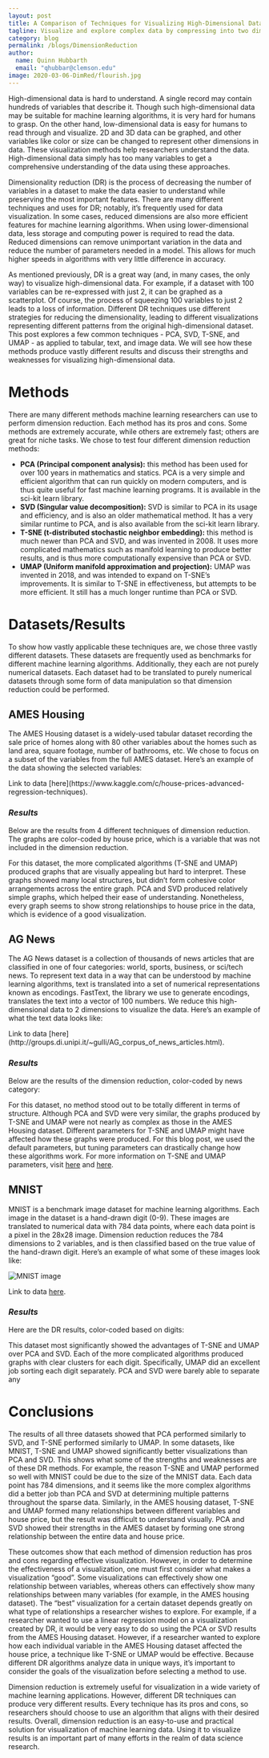 ```yaml
---
layout: post
title: A Comparison of Techniques for Visualizing High-Dimensional Data
tagline: Visualize and explore complex data by compressing into two dimensions.
category: blog
permalink: /blogs/DimensionReduction
author:
  name: Quinn Hubbarth
  email: "qhubbar@clemson.edu"
image: 2020-03-06-DimRed/flourish.jpg
---
```



High-dimensional data is hard to understand. A single record may contain hundreds of variables that describe it.  Though such high-dimensional data may be suitable for machine learning algorithms, it is very hard for humans to grasp. On the other hand, low-dimensional data is easy for humans to read through and visualize. 2D and 3D data can be graphed, and other variables like color or size can be changed to represent other dimensions in data. These visualization methods help researchers understand the data. High-dimensional data simply has too many variables to get a comprehensive understanding of the data using these approaches.

Dimensionality reduction (DR) is the process of decreasing the number of variables in a dataset to make the data easier to understand while preserving the most important features. There are many different techniques and uses for DR; notably, it’s frequently used for data visualization. In some cases, reduced dimensions are also more efficient features for machine learning algorithms. When using lower-dimensional data, less storage and computing power is required to read the data. Reduced dimensions can remove unimportant variation in the data and reduce the number of parameters needed in a model. This allows for much higher speeds in algorithms with very little difference in accuracy.

As mentioned previously, DR is a great way (and, in many cases, the only way) to visualize high-dimensional data. For example, if a dataset with 100 variables can be re-expressed with just 2, it can be graphed as a scatterplot. Of course, the process of squeezing 100 variables to just 2 leads to a loss of information. Different DR techniques use different strategies for reducing the dimensionality, leading to different visualizations representing different patterns from the original high-dimensional dataset.  This post explores a few common techniques - PCA, SVD, T-SNE, and UMAP - as applied to tabular, text, and image data. We will see how these methods produce vastly different results and discuss their strengths and weaknesses for visualizing high-dimensional data. 

# **Methods**

There are many different methods machine learning researchers can use to perform dimension reduction. Each method has its pros and cons. Some methods are extremely accurate, while others are extremely fast; others are great for niche tasks. We chose to test four different dimension reduction methods:

 * **PCA (Principal component analysis):** this method has been used for over 100 years in mathematics and statics. PCA is a very simple and efficient algorithm that can run quickly on modern computers, and is thus quite useful for fast machine learning programs. It is available in the sci-kit learn library.
 * **SVD (Singular value decomposition):** SVD is similar to PCA in its usage and efficiency, and is also an older mathematical method. It has a very similar runtime to PCA, and is also available from the sci-kit learn library.
 * **T-SNE (t-distributed stochastic neighbor embedding):** this method is much newer than PCA and SVD, and was invented in 2008. It uses more complicated mathematics such as manifold learning to produce better results, and is thus more computationally expensive than PCA or SVD.
 * **UMAP (Uniform manifold approximation and projection):** UMAP was invented in 2018, and was intended to expand on T-SNE’s improvements. It is similar to T-SNE in effectiveness, but attempts to be more efficient. It still has a much longer runtime than PCA or SVD.



# **Datasets/Results**

To show how vastly applicable these techniques are, we chose three vastly different datasets. These datasets are frequently used as benchmarks for different machine learning algorithms. Additionally, they each are not purely numerical datasets. Each dataset had to be translated to purely numerical datasets through some form of data manipulation so that dimension reduction could be performed.

## AMES Housing
The AMES Housing dataset is a widely-used tabular dataset recording the sale price of homes along with 80 other variables about the homes such as land area, square footage, number of bathrooms, etc. We chose to focus on a subset of the variables from the full AMES dataset. Here’s an example of the data showing the selected variables:
<div class="flourish-embed flourish-table" data-src="visualisation/1883781" data-url="https://flo.uri.sh/visualisation/1883781/embed"><script src="https://public.flourish.studio/resources/embed.js"></script></div>
Link to data [here](https://www.kaggle.com/c/house-prices-advanced-regression-techniques).
 
### *Results*
Below are the results from 4 different techniques of dimension reduction. The graphs are color-coded by house price, which is a variable that was not included in the dimension reduction.
<div class="flourish-embed" data-src="story/214065" data-url="https://public.flourish.studio/story/214065/embed"><script src="https://public.flourish.studio/resources/embed.js"></script></div>

For this dataset, the more complicated algorithms (T-SNE and UMAP) produced graphs that are visually appealing but hard to interpret. These graphs showed many local structures, but didn’t form cohesive color arrangements across the entire graph. PCA and SVD produced relatively simple graphs, which helped their ease of understanding. Nonetheless, every graph seems to show strong relationships to house price in the data, which is evidence of a good visualization.

## AG News
The AG News dataset is a collection of thousands of news articles that are classified in one of four categories: world, sports, business, or sci/tech news. To represent text data in a way that can be understood by machine learning algorithms, text is translated into a set of numerical representations known as encodings. FastText, the library we use to generate encodings, translates the text into a vector of 100 numbers. We reduce this high-dimensional data to 2 dimensions to visualize the data. Here’s an example of what the text data looks like:
<div class="flourish-embed flourish-table" data-src="visualisation/1884099" data-url="https://flo.uri.sh/visualisation/1884099/embed"><script src="https://public.flourish.studio/resources/embed.js"></script></div>
Link to data [here](http://groups.di.unipi.it/~gulli/AG_corpus_of_news_articles.html).

### *Results*
Below are the results of the dimension reduction, color-coded by news category:
<div class="flourish-embed" data-src="story/214976" data-url="https://public.flourish.studio/story/214976/embed"><script src="https://public.flourish.studio/resources/embed.js"></script></div>

For this dataset, no method stood out to be totally different in terms of structure. Although PCA and SVD were very similar, the graphs produced by T-SNE and UMAP were not nearly as complex as those in the AMES Housing dataset. Different parameters for T-SNE and UMAP might have affected how these graphs were produced. For this blog post, we used the default parameters, but tuning parameters can drastically change how these algorithms work. For more information on T-SNE and UMAP parameters, visit [here](https://umap-learn.readthedocs.io/en/latest/parameters.html) and [here](https://scikit-learn.org/stable/modules/generated/sklearn.manifold.TSNE.html).


## MNIST
MNIST is a benchmark image dataset for machine learning algorithms. Each image in the dataset is a hand-drawn digit (0-9). These images are translated to numerical data with 784 data points, where each data point is a pixel in the 28x28 image. Dimension reduction reduces the 784 dimensions to 2 variables, and is then classified based on the true value of the hand-drawn digit. Here’s an example of what some of these images look like:

![MNIST image](https://i2.wp.com/syncedreview.com/wp-content/uploads/2019/06/MNIST.png?fit=530%2C297&ssl=1)

Link to data [here](https://pjreddie.com/projects/mnist-in-csv/).

### *Results*
Here are the DR results, color-coded based on digits:
<div class="flourish-embed" data-src="story/214989" data-url="https://public.flourish.studio/story/214989/embed"><script src="https://public.flourish.studio/resources/embed.js"></script></div>

This dataset most significantly showed the advantages of T-SNE and UMAP over PCA and SVD. Each of the more complicated algorithms produced graphs with clear clusters for each digit. Specifically, UMAP did an excellent job sorting each digit separately. PCA and SVD were barely able to separate any 

# **Conclusions**

The results of all three datasets showed that PCA performed similarly to SVD, and T-SNE performed similarly to UMAP. In some datasets, like MNIST, T-SNE and UMAP showed significantly better visualizations than PCA and SVD. This shows what some of the strengths and weaknesses are of these DR methods. For example, the reason T-SNE and UMAP performed so well with MNIST could be due to the size of the MNIST data. Each data point has 784 dimensions, and it seems like the more complex algorithms did a better job than PCA and SVD at determining multiple patterns throughout the sparse data. Similarly, in the AMES housing dataset, T-SNE and UMAP formed many relationships between different variables and house price, but the result was difficult to understand visually. PCA and SVD showed their strengths in the AMES dataset by forming one strong relationship between the entire data and house price.

These outcomes show that each method of dimension reduction has pros and cons regarding effective visualization. However, in order to determine the effectiveness of a visualization, one must first consider what makes a visualization “good”. Some visualizations can effectively show one relationship between variables, whereas others can effectively show many relationships between many variables (for example, in the AMES housing dataset). The “best” visualization for a certain dataset depends greatly on what type of relationships a researcher wishes to explore. For example, if a researcher wanted to use a linear regression model on a visualization created by DR, it would be very easy to do so using the PCA or SVD results from the AMES Housing dataset. However, if a researcher wanted to explore how each individual variable in the AMES Housing dataset affected the house price, a technique like T-SNE or UMAP would be effective. Because different DR algorithms analyze data in unique ways, it’s important to consider the goals of the visualization before selecting a method to use.

Dimension reduction is extremely useful for visualization in a wide variety of machine learning applications. However, different DR techniques can produce very different results. Every technique has its pros and cons, so researchers should choose to use an algorithm that aligns with their desired results. Overall, dimension reduction is an easy-to-use and practical solution for visualization of machine learning data. Using it to visualize results is an important part of many efforts in the realm of data science research.
